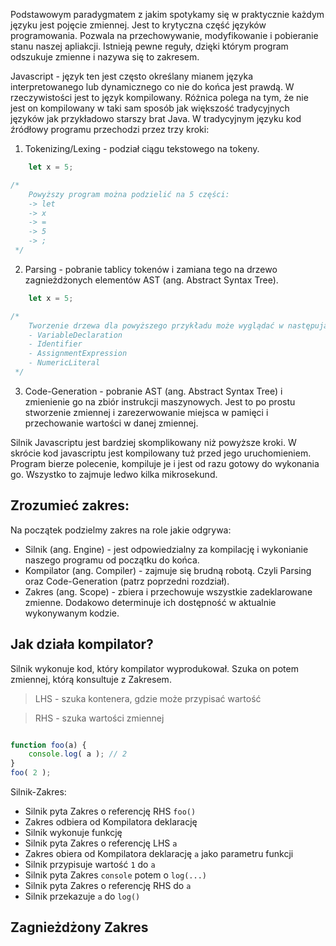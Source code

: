Podstawowym paradygmatem z jakim spotykamy się w praktycznie każdym języku jest pojęcie zmiennej. Jest to krytyczna część języków programowania. Pozwala
na przechowywanie, modyfikowanie i pobieranie stanu naszej apliakcji. Istnieją pewne reguły, dzięki którym program odszukuje zmienne i nazywa się to zakresem. 

Javascript - język ten jest często określany mianem języka interpretowanego lub dynamicznego co nie do końca jest prawdą. W rzeczywistości jest to język kompilowany.
Różnica polega na tym, że nie jest on kompilowany w taki sam sposób jak większość tradycyjnych języków jak przykładowo starszy brat Java. W tradycyjnym języku 
kod źródłowy programu przechodzi przez trzy kroki:
1. Tokenizing/Lexing - podział ciągu tekstowego na tokeny. 

```javascript
    let x = 5; 

/*
    Powyższy program można podzielić na 5 części:
    -> let 
    -> x 
    -> = 
    -> 5 
    -> ;
 */
```

2. Parsing - pobranie tablicy tokenów i zamiana tego na drzewo zagnieżdżonych elementów AST (ang. Abstract Syntax Tree). 

```javascript
    let x = 5; 

/*
    Tworzenie drzewa dla powyższego przykładu może wyglądać w następujący sposób od najwyższego poziomu węzła: 
    - VariableDeclaration 
    - Identifier   
    - AssignmentExpression
    - NumericLiteral
 */
```

3. Code-Generation - pobranie AST (ang. Abstract Syntax Tree) i zmienienie go na zbiór instrukcji maszynowych. 
Jest to po prostu stworzenie zmiennej i zarezerwowanie miejsca w pamięci i przechowanie wartości w danej zmiennej. 

Silnik Javascriptu jest bardziej skomplikowany niż powyższe kroki. W skrócie kod javascriptu jest kompilowany tuż przed jego uruchomieniem.
Program bierze polecenie, kompiluje je i jest od razu gotowy do wykonania go. Wszystko to zajmuje ledwo kilka mikrosekund. 

## Zrozumieć zakres:

Na początek podzielmy zakres na role jakie odgrywa: 

- Silnik (ang. Engine) - jest odpowiedzialny za kompilację i wykonianie naszego programu od początku do końca.
- Kompilator (ang. Compiler) - zajmuje się brudną robotą. Czyli Parsing oraz Code-Generation (patrz poprzedni rozdział).
- Zakres (ang. Scope) - zbiera i przechowuje wszystkie zadeklarowane zmienne. Dodakowo determinuje ich dostępność w aktualnie wykonywanym kodzie.

## Jak działa kompilator? 

Silnik wykonuje kod, który kompilator wyprodukował. Szuka on potem zmiennej, którą
konsultuje z Zakresem. 

> LHS - szuka kontenera, gdzie może przypisać wartość

> RHS - szuka wartości zmiennej 

```javascript

function foo(a) {
    console.log( a ); // 2
}
foo( 2 );

```

Silnik-Zakres: 
- Silnik pyta Zakres o referencję RHS ``` foo() ```
- Zakres odbiera od Kompilatora deklarację 
- Silnik wykonuje funkcję
- Silnik pyta Zakres o referencję LHS ``` a ```
- Zakres obiera od Kompilatora deklarację ``` a ``` jako parametru funkcji
- Silnik przypisuje wartość ``` 1 ``` do ``` a ```
- Silnik pyta Zakres  ``` console ``` potem o ``` log(...) ```
- Silnik pyta Zakres o referencję RHS do ``` a ```
- Silnik przekazuje ``` a ``` do ``` log() ```

## Zagnieżdżony Zakres



